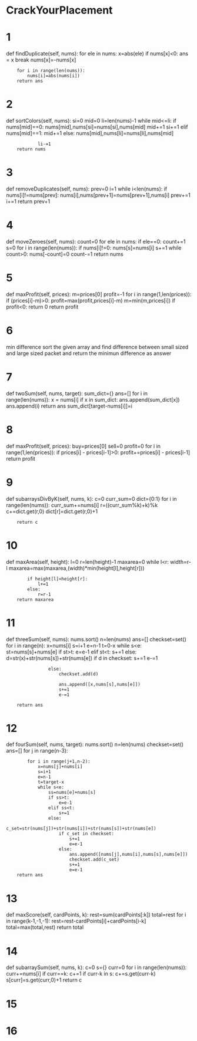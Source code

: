 # CrackYourPlacement
# 1 
def findDuplicate(self, nums):
        for ele in nums:
            x=abs(ele)
            if nums[x]<0:
                ans = x
                break
            nums[x]=-nums[x]
        
        for i in range(len(nums)):
            nums[i]=abs(nums[i])
        return ans

# 2
def sortColors(self, nums):
        si=0
        mid=0
        li=len(nums)-1
        while mid<=li:
            if nums[mid]==0:
                nums[mid],nums[si]=nums[si],nums[mid]
                mid+=1
                si+=1
            elif nums[mid]==1:
                mid+=1
            else:
                nums[mid],nums[li]=nums[li],nums[mid]
                
                li-=1
        return nums

# 3
 def removeDuplicates(self, nums):
        prev=0
        i=1
        while i<len(nums):
            if nums[i]!=nums[prev]:
                nums[i],nums[prev+1]=nums[prev+1],nums[i]
                prev+=1
            i+=1
        return prev+1

# 4
def moveZeroes(self, nums):
        count=0
        for ele in nums:
            if ele==0:
                count+=1
        s=0
        for i in range(len(nums)):
            if nums[i]!=0:
                nums[s]=nums[i]
                s+=1
        while count>0:
            nums[-count]=0
            count-=1
        return nums
       
# 5
def maxProfit(self, prices):
        m=prices[0]
        profit=-1
        for i in range(1,len(prices)):
            if (prices[i]-m)>0:
                profit=max(profit,prices[i]-m)
            m=min(m,prices[i])
        if profit<0:
            return 0
        return profit
        
# 6
min difference
sort the given array and find difference between small sized and large sized packet and return the minimun difference as answer
        
# 7
def twoSum(self, nums, target):
        sum_dict={}
        ans=[]
        for i in range(len(nums)):
            x = nums[i]
            if x in sum_dict:
                ans.append(sum_dict[x])
                ans.append(i)
                return ans
            sum_dict[target-nums[i]]=i

# 8
 def maxProfit(self, prices):
        buy=prices[0]
        sell=0
        profit=0
        for i in range(1,len(prices)):
            if prices[i] - prices[i-1]>0:
                profit+=prices[i] - prices[i-1]
        return profit

# 9
 def subarraysDivByK(self, nums, k):
        c=0
        curr_sum=0
        dict={0:1}
        for i in range(len(nums)):
            curr_sum+=nums[i]
            r=((curr_sum%k)+k)%k
            c+=dict.get(r,0)
            dict[r]=dict.get(r,0)+1
         
        return c
# 10
def maxArea(self, height):
        l=0
        r=len(height)-1
        maxarea=0
        while l<r:
            width=r-l
            maxarea=max(maxarea,(width)*min(height[l],height[r]))
            
            if height[l]<height[r]:
                l+=1
            else:
                r=r-1
        return maxarea
# 11
def threeSum(self, nums):
        nums.sort()
        n=len(nums)
        ans=[]
        checkset=set()
        for i in range(n):
            x=nums[i]
            s=i+1
            e=n-1
            t=0-x
            while s<e:
                st=nums[s]+nums[e]
                if st>t:
                    e=e-1
                elif st<t:
                    s+=1
                else:
                    d=str(x)+str(nums[s])+str(nums[e])
                    if d in checkset:
                        s+=1
                        e-=1
                        
                    else:
                        checkset.add(d)
                    
                        ans.append([x,nums[s],nums[e]])
                        s+=1
                        e-=1
                    
        return ans
                
               
# 12
def fourSum(self, nums, target):
        nums.sort()
        n=len(nums)
        checkset=set()
        ans=[]
        for j in range(n-3):
            
            for i in range(j+1,n-2):
                x=nums[j]+nums[i]
                s=i+1
                e=n-1
                t=target-x
                while s<e:
                    ss=nums[e]+nums[s]
                    if ss>t:
                        e=e-1
                    elif ss<t:
                        s+=1
                    else:
                        c_set=str(nums[j])+str(nums[i])+str(nums[s])+str(nums[e])
                        if c_set in checkset:
                            s+=1
                            e=e-1
                        else:
                            ans.append([nums[j],nums[i],nums[s],nums[e]])
                            checkset.add(c_set)
                            s+=1
                            e=e-1
        return ans
                      
# 13
def maxScore(self, cardPoints, k):
        rest=sum(cardPoints[:k])
        total=rest
        for i in range(k-1,-1,-1):
            rest=rest-cardPoints[i]+cardPoints[i-k]
            total=max(total,rest)
        return total
# 14
def subarraySum(self, nums, k):
        c=0
        s={}
        curr=0
        for i in range(len(nums)):
            curr+=nums[i]
            if curr==k:
                c+=1
            if curr-k in s:
                c+=s.get(curr-k)
            s[curr]=s.get(curr,0)+1
        return c
# 15

# 16

                   
